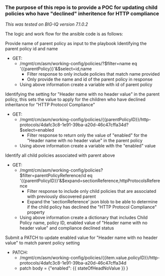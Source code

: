 ### The purpose of this repo is to provide a POC for updating child policies who have "declined" inheritence for HTTP compliance

_This was tested on BIG-IQ version 7.1.0.2_


The logic and work flow for the ansible code is as follows:

Provide name of parent policy as input to the playbook
Identifying the parent policy id and name
* GET:
    * /mgmt/cm/asm/working-config/policies/?$filter=name eq '{{parentPolicy}}'&$select=id,name
        * Filter response to only include policies that match name provided
        * Only provide the name and id of the parent policy in response
    * Using above information create a variable with id of parent policy

Identifying the setting for "Header name with no header value" in the parent policy, this sets the value to apply for the children who have declined inheritance for "HTTP Protocol Compliance"
* GET:
    * /mgmt/cm/asm/working-config/policies/{{parentPolicyID}}/http-protocols/4dafc3c8-1e91-39ba-a20d-46c47cffa34d?$select=enabled
        * Filter response to return only the value of "enabled" for the "Header name with no header value" in the parent policy
    * Using above information create a variable with the "enabled" value

Identify all child policies associated with parent above
* GET:
    * /mgmt/cm/asm/working-config/policies?$filter=parentPolicyReference/id eq '{{parentPolicyID}}'&$expand=sectionReference,httpProtocolsReference
        * Filter response to include only child policies that are associated with previously discovered parent
        * Expand the 'sectionReference' json blob to be able to determine if the child policy has declined the "HTTP Protocol Compliance" property
    * Using above information create a dictionary that includes Child Policy name, policy ID, enabled value of "Header name with no header value" and compliance declined status

Submit a PATCH to update enabled value for "Header name with no header value" to match parent policy setting
* PATCH:
    * /mgmt/cm/asm/working-config/policies/{{item.value.policyID}}/http-protocols/4dafc3c8-1e91-39ba-a20d-46c47cffa34d
    * patch body = {"enabled": {{ stateOfHeadNoValue }} } 

